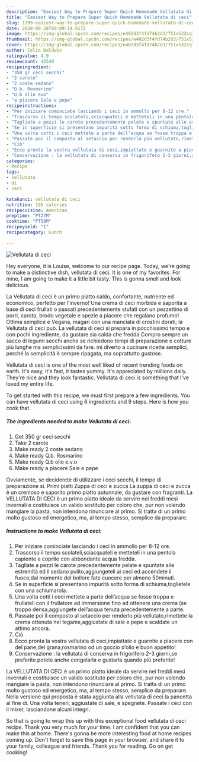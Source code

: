 ```yaml
---
description: "Easiest Way to Prepare Super Quick Homemade Vellutata di ceci"
title: "Easiest Way to Prepare Super Quick Homemade Vellutata di ceci"
slug: 1799-easiest-way-to-prepare-super-quick-homemade-vellutata-di-ceci
date: 2020-09-28T09:09:14.917Z
image: https://img-global.cpcdn.com/recipes/e402d3f4fd74b2d3/751x532cq70/vellutata-di-ceci-recipe-main-photo.jpg
thumbnail: https://img-global.cpcdn.com/recipes/e402d3f4fd74b2d3/751x532cq70/vellutata-di-ceci-recipe-main-photo.jpg
cover: https://img-global.cpcdn.com/recipes/e402d3f4fd74b2d3/751x532cq70/vellutata-di-ceci-recipe-main-photo.jpg
author: Celia Baldwin
ratingvalue: 4.9
reviewcount: 42540
recipeingredient:
- "350 gr ceci secchi"
- "2 carote"
- "2 coste sedano"
- "Q.b. Rosmarino"
- "Q.b olio evo"
- "a piacere Sale e pepe"
recipeinstructions:
- "Per iniziare cominciate lasciando i ceci in ammollo per 8-12 ore."
- "Trascorso il tempo scolateli,sciacquateli e metteteli in una pentola capiente e coprite con abbondante acqua fredda."
- "Tagliate a pezzi le carote precedentemente pelate e spuntate alle estremità ed il sedano pulito,aggiungeteli ai ceci ed accendete il fuoco,dal momento del bollore fate cuocere per almeno 50minuti."
- "Se in superficie si presentano impurità sotto forma di schiuma,toglietele con una schiumarola."
- "Una volta cotti i ceci mettete a parte dell’acqua se fosse troppa e frullateli con il frullatore ad immersione fino ad ottenere una crema (se troppo densa,aggiungete dell’acqua tenuta precedentemente a parte."
- "Passate poi il composto al setaccio per renderlo più vellutato,rimettete la crema ottenuta nel tegame,aggiustate di sale e pepe e scaldate un attimo ancora."
- "Ciò"
- "Ecco pronta la vostra vellutata di ceci,impiattate e guarnite a piacere con del pane,del grana,rosmarino od un goccio d’olio e buon appetito!"
- "Conservazione : la vellutata di conserva in frigorifero 2-3 giorni,se preferite potete anche congelarla e gustarla quando più preferite!"
categories:
- Recipe
tags:
- vellutata
- di
- ceci

katakunci: vellutata di ceci 
nutrition: 196 calories
recipecuisine: American
preptime: "PT27M"
cooktime: "PT58M"
recipeyield: "1"
recipecategory: Lunch

---
```



![Vellutata di ceci](https://img-global.cpcdn.com/recipes/e402d3f4fd74b2d3/751x532cq70/vellutata-di-ceci-recipe-main-photo.jpg)

Hey everyone, it is Louise, welcome to our recipe page. Today, we're going to make a distinctive dish, vellutata di ceci. It is one of my favorites. For mine, I am going to make it a little bit tasty. This is gonna smell and look delicious.

La Vellutata di ceci è un primo piatto caldo, confortante, nutriente ed economico, perfetto per l&#39;inverno! Una crema di ceci morbida e saporita a base di ceci frullati o passati precedentemente stufati con un pezzettino di porri, carota, brodo vegetale e spezie a piacere che regalano profumo! Ottima semplice e Vegana, magari con una manciata di crostini dorati; la Vellutata di ceci può. La vellutata di ceci si prepara in pocchissimo tempo e con pochi ingrediente, da gustare sia calda che fredda Compro sempre un sacco di legumi secchi anche se richiedono tempi di preparazione e cotture più lunghe ma semplicissimi da fare. mi diverto a cucinare ricette semplici, perché la semplicità è sempre ripagata, ma soprattutto gustose.

Vellutata di ceci is one of the most well liked of recent trending foods on earth. It's easy, it's fast, it tastes yummy. It's appreciated by millions daily. They're nice and they look fantastic. Vellutata di ceci is something that I've loved my entire life.


To get started with this recipe, we must first prepare a few ingredients. You can have vellutata di ceci using 6 ingredients and 9 steps. Here is how you cook that.

<!--inarticleads1-->

##### The ingredients needed to make Vellutata di ceci:

1. Get 350 gr ceci secchi
1. Take 2 carote
1. Make ready 2 coste sedano
1. Make ready Q.b. Rosmarino
1. Make ready Q.b olio e.v.o
1. Make ready a piacere Sale e pepe


Ovviamente, se deciderete di utilizzare i ceci secchi, il tempo di preparazione si. Primi piatti Zuppa di ceci e zucca La zuppa di ceci e zucca è un cremoso e saporito primo piatto autunnale, da gustare con fragranti. La VELLUTATA DI CECI è un primo piatto ideale da servire nei freddi mesi invernali e costituisce un valido sostituto per coloro che, pur non volendo mangiare la pasta, non intendono rinunciare al primo. Si tratta di un primo molto gustoso ed energetico, ma, al tempo stesso, semplice da preparare. 

<!--inarticleads2-->

##### Instructions to make Vellutata di ceci:

1. Per iniziare cominciate lasciando i ceci in ammollo per 8-12 ore.
1. Trascorso il tempo scolateli,sciacquateli e metteteli in una pentola capiente e coprite con abbondante acqua fredda.
1. Tagliate a pezzi le carote precedentemente pelate e spuntate alle estremità ed il sedano pulito,aggiungeteli ai ceci ed accendete il fuoco,dal momento del bollore fate cuocere per almeno 50minuti.
1. Se in superficie si presentano impurità sotto forma di schiuma,toglietele con una schiumarola.
1. Una volta cotti i ceci mettete a parte dell’acqua se fosse troppa e frullateli con il frullatore ad immersione fino ad ottenere una crema (se troppo densa,aggiungete dell’acqua tenuta precedentemente a parte.
1. Passate poi il composto al setaccio per renderlo più vellutato,rimettete la crema ottenuta nel tegame,aggiustate di sale e pepe e scaldate un attimo ancora.
1. Ciò
1. Ecco pronta la vostra vellutata di ceci,impiattate e guarnite a piacere con del pane,del grana,rosmarino od un goccio d’olio e buon appetito!
1. Conservazione : la vellutata di conserva in frigorifero 2-3 giorni,se preferite potete anche congelarla e gustarla quando più preferite!


La VELLUTATA DI CECI è un primo piatto ideale da servire nei freddi mesi invernali e costituisce un valido sostituto per coloro che, pur non volendo mangiare la pasta, non intendono rinunciare al primo. Si tratta di un primo molto gustoso ed energetico, ma, al tempo stesso, semplice da preparare. Nella versione qui proposta è stata aggiunta alla vellutata di ceci la pancetta al fine di. Una volta teneri, aggiustate di sale, e spegnete. Passate i ceci con il mixer, lasciandone alcuni integri. 

So that is going to wrap this up with this exceptional food vellutata di ceci recipe. Thank you very much for your time. I am confident that you can make this at home. There's gonna be more interesting food at home recipes coming up. Don't forget to save this page in your browser, and share it to your family, colleague and friends. Thank you for reading. Go on get cooking!
